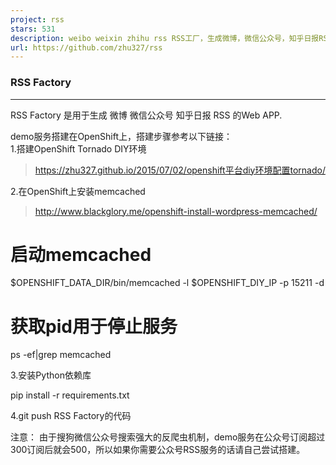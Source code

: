 ```yaml
---
project: rss
stars: 531
description: weibo weixin zhihu rss RSS工厂，生成微博，微信公众号，知乎日报RSS
url: https://github.com/zhu327/rss
---
```


### RSS Factory

* * *

RSS Factory 是用于生成 微博 微信公众号 知乎日报 RSS 的Web APP.

demo服务搭建在OpenShift上，搭建步骤参考以下链接：  
1.搭建OpenShift Tornado DIY环境

> https://zhu327.github.io/2015/07/02/openshift平台diy环境配置tornado/

2.在OpenShift上安装memcached

> http://www.blackglory.me/openshift-install-wordpress-memcached/

# 启动memcached  
$OPENSHIFT\_DATA\_DIR/bin/memcached -l $OPENSHIFT\_DIY\_IP -p 15211 -d  
# 获取pid用于停止服务  
ps -ef|grep memcached

3.安装Python依赖库

pip install -r requirements.txt

4.git push RSS Factory的代码

注意： 由于搜狗微信公众号搜索强大的反爬虫机制，demo服务在公众号订阅超过300订阅后就会500，所以如果你需要公众号RSS服务的话请自己尝试搭建。
